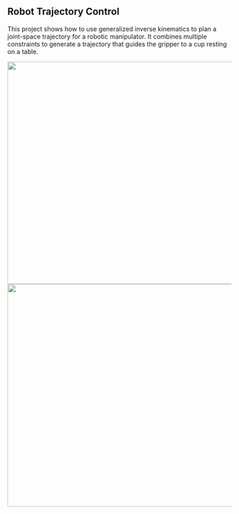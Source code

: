 ## Robot Trajectory Control
This project shows how to use generalized inverse kinematics to plan a joint-space trajectory for a
robotic manipulator. It combines multiple constraints to generate a trajectory that guides the gripper
to a cup resting on a table.

<img src="https://github.com/souvik0306/robot-trajectory-control/blob/master/Simulation_images/First_look.jpg" width="600" height="500">

<img src="https://github.com/souvik0306/robot-trajectory-control/blob/master/Simulation_images/Final_Trajectory.gif" width="600" height="500">

